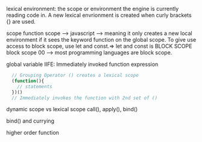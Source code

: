 lexical environment: the scope or environment the engine is currently reading code in.
A new lexical envrionment is created when curly brackets {} are used.

scope
function scope --> javascript --> meaning it only creates a new local environment if it sees the keyword function on the global scope.
To give use access to block scope, use let and const.=> let and const is BLOCK SCOPE
block scope 00 --> most programming languages are block scope.

global variable
IIFE: Immediately invoked function expression
  ```javascript
    // Grouping Operator () creates a lexical scope
    (function(){
      // statements
    })()
    // Immediately invokes the function with 2nd set of ()
  ```


dynamic scope vs lexical scope
call(), apply(), bind()

bind() and currying

higher order function